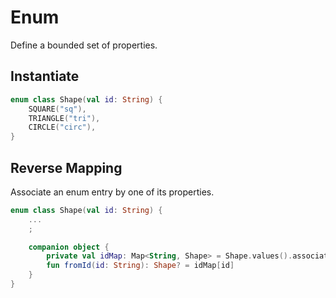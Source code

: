 # Enum

Define a bounded set of properties.

## Instantiate

```kotlin
enum class Shape(val id: String) {
    SQUARE("sq"),
    TRIANGLE("tri"),
    CIRCLE("circ"),
}
```

## Reverse Mapping

Associate an enum entry by one of its properties.

```kotlin
enum class Shape(val id: String) {
    ...
    ;

    companion object {
        private val idMap: Map<String, Shape> = Shape.values().associateBy(Shape::id)
        fun fromId(id: String): Shape? = idMap[id]
    }
}
```
